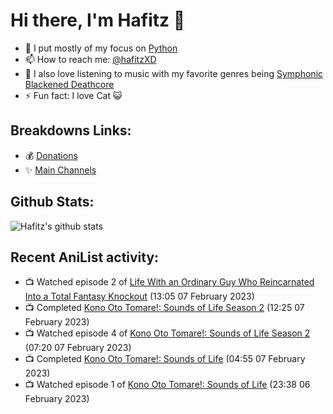 # Hi there, I'm Hafitz 👋
- 🐍 I put mostly of my focus on [Python](https://python.org)
- 📫 How to reach me: [@hafitzXD](https://t.me/hafitzXD)
- 🎵 I also love listening to music with my favorite genres being [Symphonic Blackened Deathcore](https://youtu.be/qyYmS_iBcy4)
- ⚡ Fun fact: I love Cat 😺

## Breakdowns Links:
- 💰 [Donations](https://t.me/TheBreakdowns/2)
- ✨ [Main Channels](https://t.me/TheBreakdowns)

## Github Stats:
![Hafitz's github stats](https://github-readme-stats.vercel.app/api?username=breakdowns&show_icons=true&count_private=true&bg_color=00000000&text_color=777)

## Recent AniList activity:
<!-- ANILIST_ACTIVITY:start -->

-   📺 Watched episode 2 of [Life With an Ordinary Guy Who Reincarnated Into a Total Fantasy Knockout](https://anilist.co/anime/134252) (13:05 07 February 2023)
-   📺 Completed [Kono Oto Tomare!: Sounds of Life Season 2](https://anilist.co/anime/108891) (12:25 07 February 2023)
-   📺 Watched episode 4 of [Kono Oto Tomare!: Sounds of Life Season 2](https://anilist.co/anime/108891) (07:20 07 February 2023)
-   📺 Completed [Kono Oto Tomare!: Sounds of Life](https://anilist.co/anime/103302) (04:55 07 February 2023)
-   📺 Watched episode 1 of [Kono Oto Tomare!: Sounds of Life](https://anilist.co/anime/103302) (23:38 06 February 2023)

<!-- ANILIST_ACTIVITY:end -->
